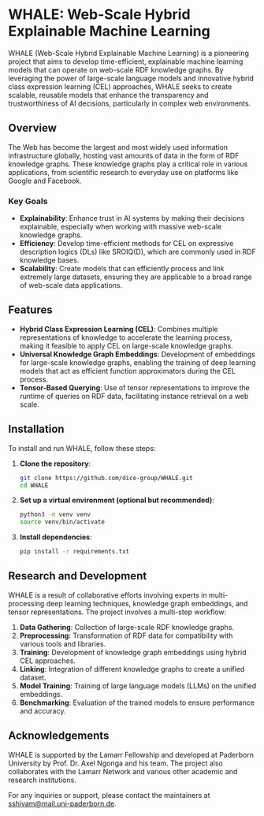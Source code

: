 
# WHALE: Web-Scale Hybrid Explainable Machine Learning

WHALE (Web-Scale Hybrid Explainable Machine Learning) is a pioneering project that aims to develop time-efficient, explainable machine learning models that can operate on web-scale RDF knowledge graphs. By leveraging the power of large-scale language models and innovative hybrid class expression learning (CEL) approaches, WHALE seeks to create scalable, reusable models that enhance the transparency and trustworthiness of AI decisions, particularly in complex web environments.

## Overview

The Web has become the largest and most widely used information infrastructure globally, hosting vast amounts of data in the form of RDF knowledge graphs. These knowledge graphs play a critical role in various applications, from scientific research to everyday use on platforms like Google and Facebook.

### Key Goals

- **Explainability**: Enhance trust in AI systems by making their decisions explainable, especially when working with massive web-scale knowledge graphs.
- **Efficiency**: Develop time-efficient methods for CEL on expressive description logics (DLs) like SROIQ(D), which are commonly used in RDF knowledge bases.
- **Scalability**: Create models that can efficiently process and link extremely large datasets, ensuring they are applicable to a broad range of web-scale data applications.

## Features

- **Hybrid Class Expression Learning (CEL)**: Combines multiple representations of knowledge to accelerate the learning process, making it feasible to apply CEL on large-scale knowledge graphs.
- **Universal Knowledge Graph Embeddings**: Development of embeddings for large-scale knowledge graphs, enabling the training of deep learning models that act as efficient function approximators during the CEL process.
- **Tensor-Based Querying**: Use of tensor representations to improve the runtime of queries on RDF data, facilitating instance retrieval on a web scale.

## Installation

To install and run WHALE, follow these steps:

1. **Clone the repository**:
    ```bash
    git clone https://github.com/dice-group/WHALE.git
    cd WHALE
    ```

2. **Set up a virtual environment (optional but recommended)**:
    ```bash
    python3 -m venv venv
    source venv/bin/activate
    ```

3. **Install dependencies**:
    ```bash
    pip install -r requirements.txt
    ```

<!-- TODO: ADD ## Usage -->


<!-- For detailed examples and API documentation, please refer to the official [WHALE documentation](https://github.com/dice-group/WHALE/wiki). -->

## Research and Development

WHALE is a result of collaborative efforts involving experts in multi-processing deep learning techniques, knowledge graph embeddings, and tensor representations. The project involves a multi-step workflow:

1. **Data Gathering**: Collection of large-scale RDF knowledge graphs.
2. **Preprocessing**: Transformation of RDF data for compatibility with various tools and libraries.
3. **Training**: Development of knowledge graph embeddings using hybrid CEL approaches.
4. **Linking**: Integration of different knowledge graphs to create a unified dataset.
5. **Model Training**: Training of large language models (LLMs) on the unified embeddings.
6. **Benchmarking**: Evaluation of the trained models to ensure performance and accuracy.

<!-- TODO: ADD 

## Contributing

Contributions to WHALE are welcome! To contribute:

1. Fork the repository.
2. Create a new branch for your feature or bugfix.
3. Make your changes and ensure that your code adheres to our coding standards.
4. Submit a pull request detailing your changes.

## License

WHALE is released under the [MIT License](LICENSE). -->

## Acknowledgements

WHALE is supported by the Lamarr Fellowship and developed at Paderborn University by Prof. Dr. Axel Ngonga and his team. The project also collaborates with the Lamarr Network and various other academic and research institutions.

For any inquiries or support, please contact the maintainers at [sshivam@mail.uni-paderborn.de](mailto:sshivam@mail.uni-paderborn.de).
